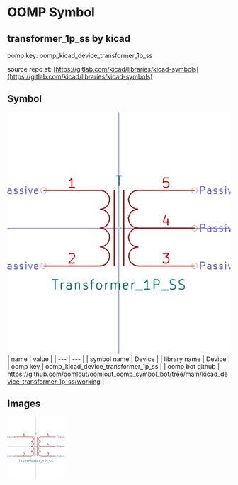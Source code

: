 # OOMP Symbol  
## transformer_1p_ss  by kicad  
  
oomp key: oomp_kicad_device_transformer_1p_ss  
  
source repo at: [https://gitlab.com/kicad/libraries/kicad-symbols](https://gitlab.com/kicad/libraries/kicad-symbols)  
## Symbol  
  
[![working.png](working_600.png)](working.png)  
| name | value | 
| --- | --- | 
| symbol name | Device | 
| library name | Device | 
| oomp key | oomp_kicad_device_transformer_1p_ss | 
| oomp bot github | https://github.com/oomlout/oomlout_oomp_symbol_bot/tree/main/kicad_device_transformer_1p_ss/working | 
## Images  
  
[![working.png](working_140.png)](working.png)  
